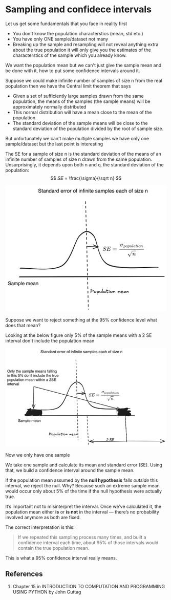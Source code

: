# Sampling and confidece intervals
Let us get some fundamentals that you face in reality first
- You don't know the population characterstics (mean, std etc.)
- You have only ONE sample/dataset not many
- Breaking up the sample and resampling will not reveal anything extra about the true population it will only give you the estimates of the characterstics of the sample which you already know.


We want the population mean but we can't just give the sample mean and be done with it, how to put some confidence intervals around it.

Suppose we could make infinite number of samples of size n from the real population then we have the Central limit theorem that says
- Given a set of sufficiently large samples drawn from the same population, the
means of the samples (the sample means) will be approximately normally distributed
- This normal distribution will have a mean close to the mean of the population
- The standard deviation of the sample means will be close to the standard deviation of the population divided by the root of sample size.

But unfortunately we can't make multiple samples we have only one sample/dataset but the last point is interesting

The SE for a sample of size n is the standard deviation of the means of an infinite number of samples of size n drawn from the same population. Unsurprisingly, it depends upon both n and σ, the standard deviation of the population:
$$ 𝑆𝐸 = \frac{\sigma}{\sqrt n} $$


![Standard error of infinte samples](image-1.png)


Suppose we want to reject something at the 95% confidence level what does that mean?

Looking at the below figure only 5% of the sample means with a 2 SE interval don't include the population mean

![alt text](image-2.png)

Now we only have one sample 


We take one sample and calculate its mean and standard error (SE). Using that, we build a confidence interval around the sample mean.

If the population mean assumed by the **null hypothesis** falls *outside* this interval, we reject the null. Why? Because such an extreme sample mean would occur only about 5% of the time if the null hypothesis were actually true.

It’s important not to misinterpret the interval. Once we’ve calculated it, the population mean either **is** or **is not** in the interval — there’s no probability involved anymore as both are fixed.

The correct interpretation is this:

> If we repeated this sampling process many times, and built a confidence interval each time, about 95% of those intervals would contain the true population mean.

This is what a 95% confidence interval really means.

## References
1. Chapter 15 in INTRODUCTION TO COMPUTATION AND PROGRAMMING USING PYTHON by John Guttag
